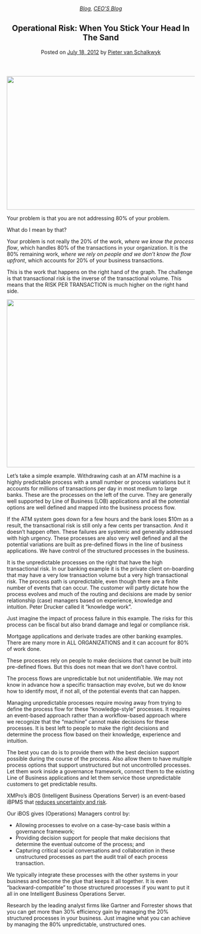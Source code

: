 
<article class="post-1083 post type-post status-publish format-standard has-post-thumbnail hentry category-blog category-pieter-blog tag-bpm tag-intelligent-business-operations" id="post-1083">
<div class="article-inner">
<header class="entry-header">
<div class="entry-header-text entry-header-text-top text-center">
<h6 class="entry-category is-xsmall"><a href="https://xmpro.com/category/blog/" rel="category tag">Blog</a>, <a href="https://xmpro.com/category/blog/pieter-blog/" rel="category tag">CEO'S Blog</a></h6><h1 class="entry-title">Operational Risk: When You Stick Your Head In The Sand</h1><div class="entry-divider is-divider small"></div>
<div class="entry-meta uppercase is-xsmall">
<span class="posted-on">Posted on <a href="https://xmpro.com/unpredictable-processes/" rel="bookmark"><time class="entry-date published" datetime="2012-07-18T03:33:14+00:00">July 18, 2012</time></a></span> <span class="byline">by <span class="meta-author vcard"><a class="url fn n" href="https://xmpro.com/author/pietervs/">Pieter van Schalkwyk</a></span></span> </div>
</div>
</header>
<div class="entry-content single-page">
<p><a href="https://xmpro.com/wp-content/uploads/2012/07/Unpredictable.png"><img height="358" src="https://xmpro.com/wp-content/uploads/2012/07/Unpredictable.png" width="538"/>
</a></p>
<p>Your problem is that you are not addressing 80% of your problem.</p>
<p>What do I mean by that?</p>
<p>Your problem is not really the 20% of the work, <em>where we know the process flow</em>, which handles 80% of the transactions in your organization. It is the 80% remaining work, <em>where we rely on people and we don’t know the flow upfront</em>, which accounts for 20% of your business transactions.</p>
<p>This is the work that happens on the right hand of the graph. The challenge is that transactional risk is the inverse of the transactional volume. This means that the RISK PER TRANSACTION is much higher on the right hand side.</p>
<p style="text-align: center;"><a href="https://xmpro.com/info/unpredictable-process/" rel="noopener noreferrer" target="_blank"><img height="450" src="https://xmpro.com/wp-content/uploads/2012/07/GraphUnpredictable2.png" width="528"/>
</a></p>
<p>Let’s take a simple example. Withdrawing cash at an ATM machine is a highly predictable process with a small number or process variations but it accounts for millions of transactions per day in most medium to large banks. These are the processes on the left of the curve. They are generally well supported by Line of Business (LOB) applications and all the potential options are well defined and mapped into the business process flow.</p>
<p>If the ATM system goes down for a few hours and the bank loses $10m as a result, the transactional risk is still only a few cents per transaction. And it doesn’t happen often. These failures are systemic and generally addressed with high urgency. These processes are also very well defined and all the potential variations are built as pre-defined flows in the line of business applications. We have control of the structured processes in the business.</p>
<p>It is the unpredictable processes on the right that have the high transactional risk. In our banking example it is the private client on-boarding that may have a very low transaction volume but a very high transactional risk. The process path is unpredictable, even though there are a finite number of events that can occur. The customer will partly dictate how the process evolves and much of the routing and decisions are made by senior relationship (case) managers based on experience, knowledge and intuition. Peter Drucker called it “knowledge work”.</p>
<p>Just imagine the impact of process failure in this example. The risks for this process can be fiscal but also brand damage and legal or compliance risk.</p>
<p>Mortgage applications and derivate trades are other banking examples. There are many more in ALL ORGANIZATIONS and it can account for 80% of work done.</p>
<p>These processes rely on people to make decisions that cannot be built into pre-defined flows. But this does not mean that we don’t have control.</p>
<p>The process flows are unpredictable but not unidentifiable. We may not know in advance how a specific transaction may evolve, but we do know how to identify most, if not all, of the potential events that can happen.</p>
<p>Managing unpredictable processes require moving away from trying to define the process flow for these “knowledge-style” processes. It requires an event-based approach rather than a workflow-based approach where we recognize that the “machine” cannot make decisions for these processes. It is best left to people to make the right decisions and determine the process flow based on their knowledge, experience and intuition.</p>
<p>The best you can do is to provide them with the best decision support possible during the course of the process. Also allow them to have multiple process options that support unstructured but not uncontrolled processes. Let them work inside a governance framework, connect them to the existing Line of Business applications and let them service those unpredictable customers to get predictable results.</p>
<p>XMPro’s iBOS (Intelligent Business Operations Server) is an event-based iBPMS that <span style="text-decoration: underline;">reduces uncertainty and risk</span>.</p>
<p>Our iBOS gives (Operations) Managers control by:</p>
<ul>
<li>Allowing processes to evolve on a case-by-case basis within a governance framework;</li>
<li>Providing decision support for people that make decisions that determine the eventual outcome of the process; and</li>
<li>Capturing critical social conversations and collaboration in these unstructured processes as part the audit trail of each process transaction.</li>
</ul>
<p>We typically integrate these processes with the other systems in your business and become the glue that keeps it all together. It is even “backward-compatible” to those structured processes if you want to put it all in one Intelligent Business Operations Server.</p>
<p>Research by the leading analyst firms like Gartner and Forrester shows that you can get more than 30% efficiency gain by managing the 20% structured processes in your business. Just imagine what you can achieve by managing the 80% unpredictable, unstructured ones.</p>
<div class="blog-share text-center"><div class="is-divider medium"></div><div class="social-icons share-icons share-row relative"><a aria-label="Share on WhatsApp" class="icon button circle is-outline tooltip whatsapp show-for-medium" data-action="share/whatsapp/share" href="whatsapp://send?text=Operational%20Risk%3A%20When%20You%20Stick%20Your%20Head%20In%20The%20Sand - https://xmpro.com/unpredictable-processes/" title="Share on WhatsApp"><i class="icon-whatsapp"></i></a><a aria-label="Share on Facebook" class="icon button circle is-outline tooltip facebook" data-label="Facebook" href="https://www.facebook.com/sharer.php?u=https://xmpro.com/unpredictable-processes/" onclick="window.open(this.href,this.title,'width=500,height=500,top=300px,left=300px'); return false;" rel="noopener nofollow" target="_blank" title="Share on Facebook"><i class="icon-facebook"></i></a><a aria-label="Share on Twitter" class="icon button circle is-outline tooltip twitter" href="https://twitter.com/share?url=https://xmpro.com/unpredictable-processes/" onclick="window.open(this.href,this.title,'width=500,height=500,top=300px,left=300px'); return false;" rel="noopener nofollow" target="_blank" title="Share on Twitter"><i class="icon-twitter"></i></a><a aria-label="Email to a Friend" class="icon button circle is-outline tooltip email" href="/cdn-cgi/l/email-protection#ecd39f998e86898f98d1a39c899e8d988583828d80c9dedcbe859f87c9dfadc9dedcbb848982c9dedcb58399c9dedcbf98858f87c9dedcb583999ec9dedca4898d88c9dedca582c9dedcb88489c9dedcbf8d8288ca8e838895d1af84898f87c9dedc9884859fc9dedc839998c9dfadc9dedc8498989c9fc9dfadc9deaac9deaa94819c9e83c28f8381c9deaa99829c9e8988858f988d8e8089c19c9e838f899f9f899fc9deaa" rel="nofollow" title="Email to a Friend"><i class="icon-envelop"></i></a><a aria-label="Pin on Pinterest" class="icon button circle is-outline tooltip pinterest" href="https://pinterest.com/pin/create/button?url=https://xmpro.com/unpredictable-processes/&amp;media=https://xmpro.com/wp-content/uploads/2012/07/GraphUnpredictable2.png&amp;description=Operational%20Risk%3A%20When%20You%20Stick%20Your%20Head%20In%20The%20Sand" onclick="window.open(this.href,this.title,'width=500,height=500,top=300px,left=300px'); return false;" rel="noopener nofollow" target="_blank" title="Pin on Pinterest"><i class="icon-pinterest"></i></a><a aria-label="Share on LinkedIn" class="icon button circle is-outline tooltip linkedin" href="https://www.linkedin.com/shareArticle?mini=true&amp;url=https://xmpro.com/unpredictable-processes/&amp;title=Operational%20Risk%3A%20When%20You%20Stick%20Your%20Head%20In%20The%20Sand" onclick="window.open(this.href,this.title,'width=500,height=500,top=300px,left=300px'); return false;" rel="noopener nofollow" target="_blank" title="Share on LinkedIn"><i class="icon-linkedin"></i></a></div></div></div>
<nav class="navigation-post" id="nav-below" role="navigation">
<div class="flex-row next-prev-nav bt bb">
<div class="flex-col flex-grow nav-prev text-left">

</div>

</div>
</nav>
</div>
</article>
<div class="comments-area" id="comments">
</div>
